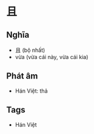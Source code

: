 # 且

## Nghĩa
* 且 (bộ nhất)
* vừa (vừa cái này, vừa cái kia)

## Phát âm
* Hán Việt: thả

## Tags
* Hán Việt

<script>window.HANZI_FIELD='且';</script>
